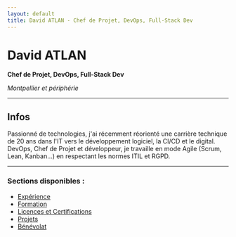 ```yaml
---
layout: default
title: David ATLAN - Chef de Projet, DevOps, Full-Stack Dev
---
```


# David ATLAN
**Chef de Projet, DevOps, Full-Stack Dev**

_Montpellier et périphérie_

---

## Infos
Passionné de technologies, j'ai récemment réorienté une carrière technique de 20 ans dans l'IT vers le développement logiciel, la CI/CD et le digital.
DevOps, Chef de Projet et développeur, je travaille en mode Agile (Scrum, Lean, Kanban...) en respectant les normes ITIL et RGPD.

---

### Sections disponibles :
- [Expérience](experience.md)
- [Formation](education.md)
- [Licences et Certifications](certifications.md)
- [Projets](projects.md)
- [Bénévolat](volunteering.md)
